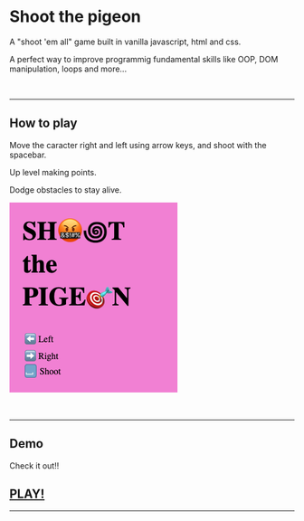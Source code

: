 

# Shoot the pigeon

A "shoot 'em all" game built in vanilla javascript, html and css.

A perfect way to improve programmig fundamental skills like OOP, DOM manipulation, loops and more... 

<br>
<hr>

## How to play

Move the caracter right and left using arrow keys, and shoot with the spacebar.

Up level making points.

Dodge obstacles to stay alive.

![Part of the board!](./img/board-readme.png)

<br>
<hr>

## Demo

Check it out!! 

## [PLAY!](https://aleale81.github.io/Game-project1/)

<hr>





